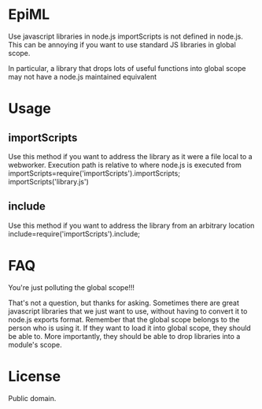 EpiML
=====
Use javascript libraries in node.js
importScripts is not defined in node.js. This can be annoying if you want to use standard JS libraries in global scope.

In particular, a library that drops lots of useful functions into global scope may not have a node.js maintained equivalent

Usage
=====
importScripts
-------------
Use this method if you want to address the library as it were a file local to a webworker. Execution path is relative to where node.js is executed from
importScripts=require('importScripts').importScripts;
importScripts('library.js')

include
-------
Use this method if you want to address the library from an arbitrary location
include=require('importScripts').include;

FAQ
===
You're just polluting the global scope!!!

That's not a question, but thanks for asking. Sometimes there are great javascript libraries that we just want to use, without having to convert it to node.js exports format. Remember that the global scope belongs to the person who is using it. If they want to load it into global scope, they should be able to. More importantly, they should be able to drop libraries into a module's scope. 

License
=======
Public domain. 
